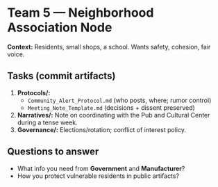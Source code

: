# Team 5 — Neighborhood Association Node

**Context:** Residents, small shops, a school. Wants safety, cohesion, fair voice.

## Tasks (commit artifacts)
1. **Protocols/:**
   - `Community_Alert_Protocol.md` (who posts, where; rumor control)
   - `Meeting_Note_Template.md` (decisions + dissent preserved)
2. **Narratives/:** Note on coordinating with the Pub and Cultural Center during a tense week.
3. **Governance/:** Elections/rotation; conflict of interest policy.

## Questions to answer
- What info you need from **Government** and **Manufacturer**?
- How you protect vulnerable residents in public artifacts?
